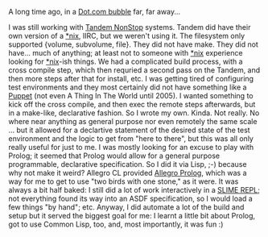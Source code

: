 A long time ago, in a [Dot.com
bubble](https://en.wikipedia.org/wiki/Dot-com_bubble) far, far away...

I was still working with [Tandem
NonStop](https://en.wikipedia.org/wiki/NonStop_(server_computers))
systems. Tandem did have their own version of a [*nix](https://en.wikipedia.org/wiki/Unix-like), IIRC, but we weren't using it. The filesystem only supported {volume, subvolume, file}. They
did not have make. They did not have... much of anything; at least not
to someone with [*nix](https://en.wikipedia.org/wiki/Unix-like)
experience looking for
[*nix](https://en.wikipedia.org/wiki/Unix-like)-ish things. We had a complicated build process, with a cross compile step, which then requried a second pass on the Tandem, and then more steps after that for install, etc. I was
getting tired of configuring test environments and they most certainly
did not have something like a [Puppet](https://en.wikipedia.org/wiki/Puppet_(software))
(not even A Thing In The World until 2005). I wanted something to kick off the cross compile, and then exec the remote steps afterwards, but in a make-like, declarative fashion. So I wrote my
own. Kinda. Not really. No where near anything as general purpose nor even remotely the same scale ... but it allowed for a declartive statement of the desired state of the test environment and the logic to get from "here to there", but this was all only really useful for just to me. I was mostly looking for an excuse to play with Prolog; it seemed that Prolog would allow for a general purpose programmable, declarative specification.
So I did it via Lisp, ;-) because why not make it weird? Allegro CL provided [Allegro Prolog](https://franz.com/support/documentation/current/doc/prolog.html), which was a way for me to get to use "two birds with one stone," as it were.
It was always a bit half baked: I still did a lot of work interactively in a [SLIME REPL](https://slime.common-lisp.dev); not everything found its way
into an ASDF specification, so I would load a few things "by hand"; etc. Anyway, I did automate a lot of the build and setup but it served the biggest goal for me: I learnt a little bit about Prolog, got to use Common Lisp, too, and, most importantly, it was fun :)
